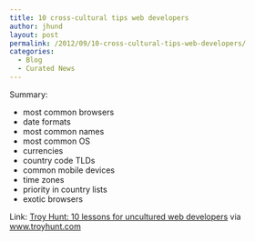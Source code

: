 ```yaml
---
title: 10 cross-cultural tips web developers
author: jhund
layout: post
permalink: /2012/09/10-cross-cultural-tips-web-developers/
categories:
  - Blog
  - Curated News
---
```

Summary:

  * most common browsers
  * date formats
  * most common names
  * most common OS
  * currencies
  * country code TLDs
  * common mobile devices
  * time zones
  * priority in country lists
  * exotic browsers

Link: [Troy Hunt: 10 lessons for uncultured web developers][1] via www.troyhunt.com

 [1]: http://bit.ly/SnGdIM